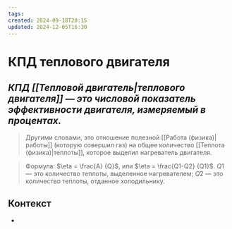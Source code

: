 ```yaml
---
tags: 
created: 2024-09-18T20:15
updated: 2024-12-05T16:30
---
```

# КПД теплового двигателя

## ***КПД [[Тепловой двигатель|теплового двигателя]] — это числовой показатель эффективности двигателя, измеряемый в процентах.***

> Другими словами, это отношение полезной [[Работа (физика)|работы]] (которую совершил газ) на общее количество [[Теплота (физика)|теплоты]], которое выделил нагреватель двигателя.

> Формула: $\eta = \frac{A} {Q}$, или $\eta = \frac{Q1-Q2} {Q1}$.
> $Q1$ — это количество теплоты, выделенное нагревателем;
> $Q2$ — это количество теплоты, отданное холодильнику.


## Контекст
- 

